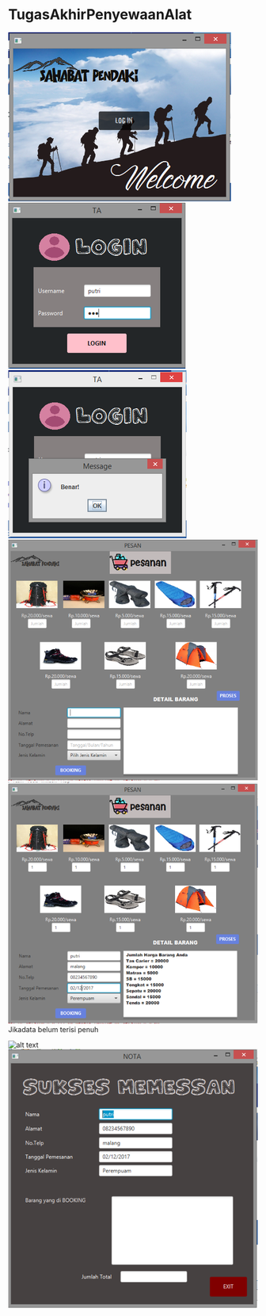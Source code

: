 # TugasAkhirPenyewaanAlat
![alt text](pbo1.PNG)
![alt text](pbo2.PNG)
![alt text](pbo3.PNG)
![alt text](pbo4.PNG)
![alt text](pbo5.PNG)
<br>
Jikadata belum terisi penuh
<br>

![alt text](pbo7.PNG)
![alt text](pbo6.PNG)
